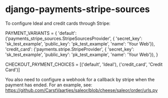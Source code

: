 # django-payments-stripe-sources

To configure Ideal and credit cards through Stripe:

PAYMENT_VARIANTS = {
    'default': ('payments_stripe_sources.StripeSourcesProvider', {
        'secret_key': 'sk_test_example',
        'public_key': 'pk_test_example',
        'name': 'Your Web'}),
    'credit_card': ('payments.stripe.StripeProvider', {
        'secret_key': 'sk_test_example',
        'public_key': 'pk_test_example',
        'name': 'Your Web'}),
}

CHECKOUT_PAYMENT_CHOICES = [('default', 'Ideal'), ('credit_card', 'Credit Card')]


You also need to configure a webhook for a callback by stripe when the payment has ended. For an example, see:
https://github.com/CarstVaartjes/saleor/blob/cheese/saleor/order/urls.py

